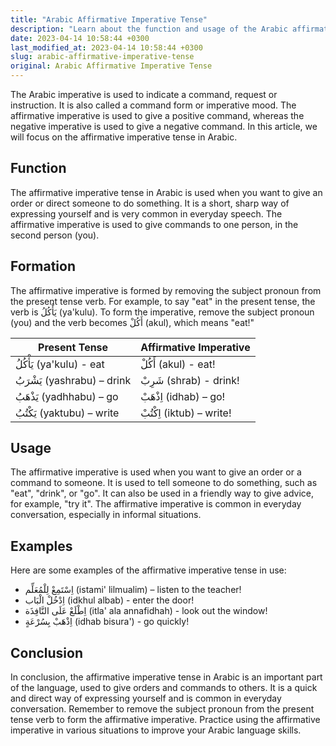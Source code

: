 ```yaml
---
title: "Arabic Affirmative Imperative Tense"
description: "Learn about the function and usage of the Arabic affirmative imperative tense."
date: 2023-04-14 10:58:44 +0300
last_modified_at: 2023-04-14 10:58:44 +0300
slug: arabic-affirmative-imperative-tense
original: Arabic Affirmative Imperative Tense
---
```

The Arabic imperative is used to indicate a command, request or instruction. It is also called a command form or imperative mood. The affirmative imperative is used to give a positive command, whereas the negative imperative is used to give a negative command. In this article, we will focus on the affirmative imperative tense in Arabic.

## Function

The affirmative imperative tense in Arabic is used when you want to give an order or direct someone to do something. It is a short, sharp way of expressing yourself and is very common in everyday speech. The affirmative imperative is used to give commands to one person, in the second person (you).

## Formation

The affirmative imperative is formed by removing the subject pronoun from the present tense verb. For example, to say "eat" in the present tense, the verb is يَأْكُلُ (ya'kulu). To form the imperative, remove the subject pronoun (you) and the verb becomes أَكُلْ (akul), which means "eat!"

| Present Tense | Affirmative Imperative |
| --- | --- |
| يَأْكُلُ (ya'kulu) - eat | أَكُلْ (akul) - eat! |
| يَشْرَبُ (yashrabu) – drink | شَرِبْ (shrab) - drink! |
| يَذْهَبُ (yadhhabu) – go | اِذْهَبْ (idhab) – go! |
| يَكْتُبُ (yaktubu) – write | اِكْتُبْ (iktub) – write! |

## Usage

The affirmative imperative is used when you want to give an order or a command to someone. It is used to tell someone to do something, such as "eat", "drink", or "go". It can also be used in a friendly way to give advice, for example, "try it". The affirmative imperative is common in everyday conversation, especially in informal situations.

## Examples

Here are some examples of the affirmative imperative tense in use:

- اِسْتَمِعْ لِلْمُعَلِّم (istami' lilmualim) – listen to the teacher!
- اِدْخُلْ الْبَاب (idkhul albab) - enter the door!
- اِطْلَعْ عَلَى النَّافِذَة (itla' ala annafidhah) - look out the window!
- اِذْهَبْ بِسُرْعَةٍ (idhab bisura') - go quickly!

## Conclusion

In conclusion, the affirmative imperative tense in Arabic is an important part of the language, used to give orders and commands to others. It is a quick and direct way of expressing yourself and is common in everyday conversation. Remember to remove the subject pronoun from the present tense verb to form the affirmative imperative. Practice using the affirmative imperative in various situations to improve your Arabic language skills.